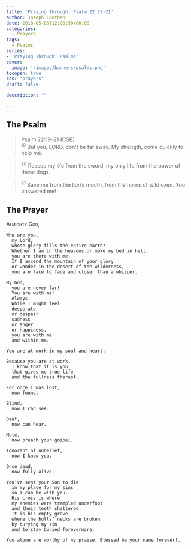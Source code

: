```yaml
---
title: 'Praying Through: Psalm 22:19-21'
author: Joseph Louthan
date: 2018-05-08T12:00:50+00:00
categories:
  - Prayers
tags:
  - Psalms
series:
- 'Praying Through: Psalms'
cover:
  image: '/images/banners/psalms.png'
tocopen: true
css: "prayers"
draft: false

description: ""

---
```

## The Psalm

>Psalm 22:19–21 (CSB)  
><sup>19</sup> But you, LORD, don’t be far away. My strength, come quickly to help me. 

><sup>20</sup> Rescue my life from the sword, my only life from the power of these dogs. 

><sup>21</sup> Save me from the lion’s mouth, from the horns of wild oxen. You answered me!

## The Prayer

<div style="font-variant: small-caps;">
  Almighty God,
</div>

```text
Who are you,
  my Lord,
  whose glory fills the entire earth? 
  Whether I am in the heavens or make my bed in hell,
  you are there with me. 
  If I ascend the mountain of your glory 
  or wander in the desert of the wilderness,
  you are face to face and closer than a whisper.

My God,
  you are never far! 
  You are with me! 
  Always. 
  While I might feel 
  desperate 
  or despair
  sadness 
  or anger 
  or happiness,
  you are with me 
  and within me.

You are at work in my soul and heart. 

Because you are at work,
  I know that it is you 
  that gives me true life 
  and the fullness thereof.

For once I was lost,
  now found.

Blind,
  now I can see.

Deaf,
  now can hear.

Mute,
  now preach your gospel.

Ignorant of unbelief,
  now I know you.

Once dead,
  now fully alive.

You’ve sent your Son to die 
  in my place for my sins 
  so I can be with you. 
  His cross is where 
  my enemies were trampled underfoot 
  and their teeth shattered. 
  It is his empty grave 
  where the bulls’ necks are broken 
  by burying my sin 
  and to stay buried forevermore.

You alone are worthy of my praise. Blessed be your name forever!.
```
